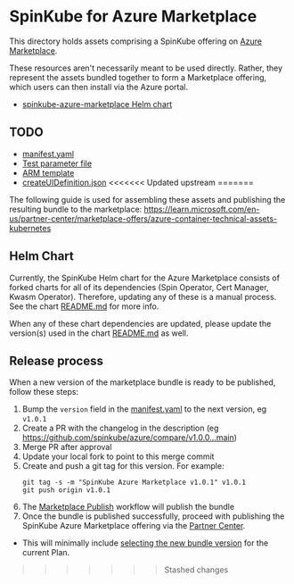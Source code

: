 # SpinKube for Azure Marketplace

This directory holds assets comprising a SpinKube offering on [Azure Marketplace](https://learn.microsoft.com/en-us/partner-center/marketplace-offers/).

These resources aren't necessarily meant to be used directly. Rather, they represent the assets bundled together to form a Marketplace offering, which users can then install via the Azure portal.

- [spinkube-azure-marketplace Helm chart](./charts/spinkube-azure-marketplace/)

## TODO

- [manifest.yaml](./manifest.yaml)
- [Test parameter file](./parameterFile.json)
- [ARM template](./mainTemplate.json)
- [createUIDefinition.json](./createUIDefinition.json)
<<<<<<< Updated upstream
=======

The following guide is used for assembling these assets and publishing the resulting bundle to the marketplace: https://learn.microsoft.com/en-us/partner-center/marketplace-offers/azure-container-technical-assets-kubernetes

## Helm Chart

Currently, the SpinKube Helm chart for the Azure Marketplace consists of forked charts for all of its dependencies (Spin Operator, Cert Manager, Kwasm Operator). Therefore, updating any of these is a manual process. See the chart [README.md](./charts/spinkube-azure-marketplace/README.md) for more info.

When any of these chart dependencies are updated, please update the version(s) used in the chart [README.md](./charts/spinkube-azure-marketplace/README.md) as well.

## Release process

When a new version of the marketplace bundle is ready to be published, follow these steps:

1. Bump the `version` field in the [manifest.yaml](./manifest.yaml) to the next version, eg `v1.0.1`
1. Create a PR with the changelog in the description (eg https://github.com/spinkube/azure/compare/v1.0.0...main)
1. Merge PR after approval
1. Update your local fork to point to this merge commit
1. Create and push a git tag for this version.  For example: 
    ```
    git tag -s -m "SpinKube Azure Marketplace v1.0.1" v1.0.1
    git push origin v1.0.1
    ```
1. The [Marketplace Publish](../.github/workflows/marketplace-publish.yaml) workflow will publish the bundle
1. Once the bundle is published successfully, proceed with publishing the SpinKube Azure Marketplace offering via the [Partner Center](https://partner.microsoft.com/en-us/dashboard/commercial-marketplace).
  - This will minimally include [selecting the new bundle version](https://learn.microsoft.com/en-us/partner-center/marketplace-offers/azure-container-plan-technical-configuration-kubernetes) for the current Plan.
>>>>>>> Stashed changes

